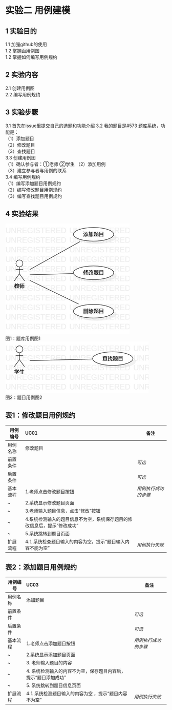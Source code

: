 # 实验二 用例建模

## 1 实验目的
1.1 加强github的使用   
1.2 掌握画用例图  
1.2 掌握如何编写用例规约    
## 2 实验内容   
2.1 创建用例图  
2.2 编写用例规约
## 3 实验步骤
3.1  首先在issue里提交自己的选题和功能介绍
3.2 我的题目是#573 题库系统，功能是：  
（1）添加题目  
（2）修改题目  
（3）查找题目  
3.3  创建用例图    
（1）确认参与者：①老师 ②学生
（2）添加用例   
（3）建立参与者与用例的联系     
3.4 编写用例规约    
（1）编写添加题目用例规约  
（2）编写修改题目用例规约  
（3）编写查找题目用例规约  
## 4 实验结果
![第一张用例图](./UseCaseDiagram1.jpg)  
 图1：题库用例图1      
 ![第二张用例图](./UseCaseDiagram2.jpg)   
 图2：题目用例图2  

## 表1：修改题目用例规约  

用例编号  | UC01 | 备注  
-|:-|-  
用例名称  | 修改题目  |   
前置条件  |      | *可选*   
后置条件  |      | *可选*   
基本流程  | 1.老师点击修改题目按钮  |*用例执行成功的步骤*    
~| 2.系统显示修改题目页面  |
~| 3.老师输入题目信息，点击“修改”按钮    |
~| 4.系统检测输入的题目信息不为空，系统保存题目的修改信息后，提示“修改成功”  |
~| 5.系统跳转到题目页面  |
扩展流程  | 4.1 系统检查题目输入的内容为空，提示“题目输入内容不能为空” |*用例执行失败*    
 
## 表2：添加题目用例规约  

用例编号  | UC03 | 备注  
-|:-|-  
用例名称  |添加题目 |   
前置条件  |      | *可选*   
后置条件  |      | *可选*   
基本流程  |1.老师点击添加题目按钮 |*用例执行成功的步骤*    
~| 2.系统显示添加题目页面 |
~| 3. 老师输入题目的内容 |
~| 4. 系统检测输入的内容不为空，保存题目内容后，提示“题目添加成功”  |
~| 5.  系统跳转到题目信息页面  |  
扩展流程  | 4.1  系统检测题目输入的内容为空 ，提示“题目内容不为空”|*用例执行失败*    
 
